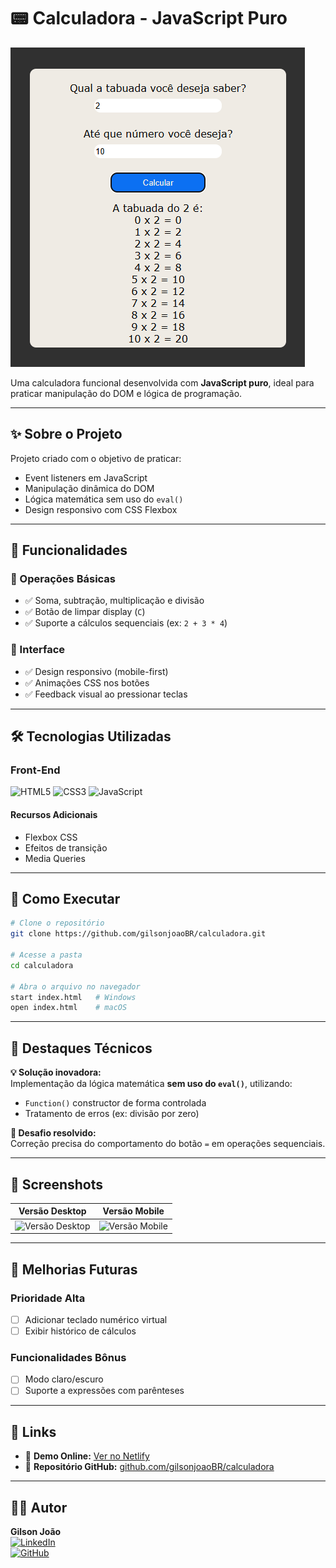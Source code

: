 # 📟 Calculadora - JavaScript Puro

<img src="./imagens/tela.png" alt="Screenshot da Calculadora"><!-- Adicione um screenshot real -->

Uma calculadora funcional desenvolvida com **JavaScript puro**, ideal para praticar manipulação do DOM e lógica de programação.

---

## ✨ Sobre o Projeto

Projeto criado com o objetivo de praticar:

- Event listeners em JavaScript  
- Manipulação dinâmica do DOM  
- Lógica matemática sem uso do `eval()`  
- Design responsivo com CSS Flexbox  

---

## 🎯 Funcionalidades

### 🧮 Operações Básicas
- ✅ Soma, subtração, multiplicação e divisão  
- ✅ Botão de limpar display (`C`)  
- ✅ Suporte a cálculos sequenciais (ex: `2 + 3 * 4`)  

### 🎨 Interface
- ✅ Design responsivo (mobile-first)  
- ✅ Animações CSS nos botões  
- ✅ Feedback visual ao pressionar teclas  

---

## 🛠️ Tecnologias Utilizadas

### Front-End
<img src="https://img.shields.io/badge/HTML5-E34F26?style=flat&logo=html5&logoColor=white" alt="HTML5"> 
<img src="https://img.shields.io/badge/CSS3-1572B6?style=flat&logo=css3&logoColor=white" alt="CSS3"> 
<img src="https://img.shields.io/badge/JavaScript-F7DF1E?style=flat&logo=javascript&logoColor=black" alt="JavaScript">

#### Recursos Adicionais
- Flexbox CSS  
- Efeitos de transição  
- Media Queries  

---

## 📌 Como Executar

```bash
# Clone o repositório
git clone https://github.com/gilsonjoaoBR/calculadora.git

# Acesse a pasta
cd calculadora

# Abra o arquivo no navegador
start index.html   # Windows
open index.html    # macOS
```

---

## 🌟 Destaques Técnicos

**💡 Solução inovadora:**  
Implementação da lógica matemática **sem uso do `eval()`**, utilizando:  
- `Function()` constructor de forma controlada  
- Tratamento de erros (ex: divisão por zero)  

**🧠 Desafio resolvido:**  
Correção precisa do comportamento do botão `=` em operações sequenciais.

---

## 📸 Screenshots

| Versão Desktop | Versão Mobile |
|----------------|----------------|
| ![Versão Desktop](https://link-desktop-image.jpg) | ![Versão Mobile](https://link-mobile-image.jpg) |

---

## 🚧 Melhorias Futuras

### Prioridade Alta
- [ ] Adicionar teclado numérico virtual  
- [ ] Exibir histórico de cálculos  

### Funcionalidades Bônus
- [ ] Modo claro/escuro  
- [ ] Suporte a expressões com parênteses  

---

## 🔗 Links

- 🔹 **Demo Online:** [Ver no Netlify](https://seusite-calculadora.netlify.app)  
- 🔹 **Repositório GitHub:** [github.com/gilsonjoaoBR/calculadora](https://github.com/gilsonjoaoBR/calculadora)

---

## 👨‍💻 Autor

**Gilson João**  
[![LinkedIn](https://img.shields.io/badge/LinkedIn-0077B5?style=flat&logo=linkedin&logoColor=white)](https://www.linkedin.com/in/gilson-jo%C3%A3o-6b775474/)  
[![GitHub](https://img.shields.io/badge/GitHub-100000?style=flat&logo=github&logoColor=white)](https://github.com/gilsonjoaoBR)
